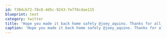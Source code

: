 ```yaml
---
id: f30dcb72-78c8-4d5c-9243-7e7f8cdae115
blueprint: text
category: twitter
title: 'Hope you made it back home safely @joey_aquino. Thanks for all the help and come back to the Okanagan anytime!'
caption: 'Hope you made it back home safely @joey_aquino. Thanks for all the help and come back to the Okanagan anytime!'
---
```

